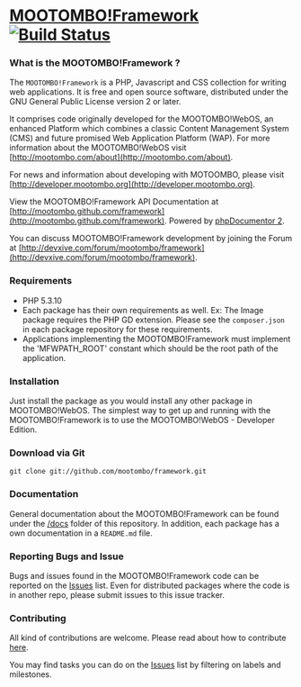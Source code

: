 [MOOTOMBO!Framework](http://devxive.com) [![Build Status](https://secure.travis-ci.org/mootombo/Framework.png?branch=master)](https://travis-ci.org/mootombo/Framework)
====

### What is the MOOTOMBO!Framework ?

The `MOOTOMBO!Framework` is a PHP, Javascript and CSS collection for writing web applications. It is free and open source software, distributed under the GNU General Public License version 2 or later.

It comprises code originally developed for the MOOTOMBO!WebOS, an enhanced Platform which combines a classic Content Management System (CMS) and future promised Web Application Platform (WAP). For more information about the MOOTOMBO!WebOS visit [http://mootombo.com/about](http://mootombo.com/about).

For news and information about developing with MOTOOMBO, please visit [http://developer.mootombo.org](http://developer.mootombo.org).

View the MOOTOMBO!Framework API Documentation at [http://mootombo.github.com/framework](http://mootombo.github.com/framework). Powered by [phpDocumentor 2](http://www.phpdoc.org).

You can discuss MOOTOMBO!Framework development by joining the Forum at [http://devxive.com/forum/mootombo/framework](http://devxive.com/forum/mootombo/framework).


### Requirements

- PHP 5.3.10
- Each package has their own requirements as well. Ex: The Image package requires the PHP GD extension. Please see the `composer.json` in each package repository for these requirements.
- Applications implementing the MOOTOMBO!Framework must implement the 'MFWPATH_ROOT' constant which should be the root path of the application.


### Installation

Just install the package as you would install any other package in MOOTOMBO!WebOS. The simplest way to get up and running with the MOOTOMBO!Framework is to use the MOOTOMBO!WebOS - Developer Edition.


### Download via Git

`git clone git://github.com/mootombo/framework.git`


### Documentation

General documentation about the MOOTOMBO!Framework can be found under the [/docs](docs/) folder of this repository. In addition, each package has a own documentation in a `README.md` file.


### Reporting Bugs and Issue

Bugs and issues found in the MOOTOMBO!Framework code can be reported on the [Issues](https://github.com/mootombo/framework/issues) list. Even for distributed packages where the code is in another repo, please submit issues to this issue tracker.


### Contributing

All kind of contributions are welcome. Please read about how to contribute [here](CONTRIBUTING.md).

You may find tasks you can do on the [Issues](https://github.com/mootombo/framework/issues) list by filtering on labels and milestones.